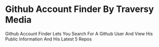 # Github Account Finder By Traversy Media

Github Account Finder Lets You Search For A Github User And View His Public Information And His Latest 5 Repos
